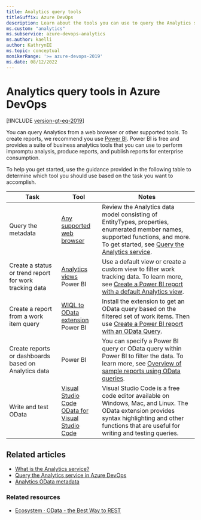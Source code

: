 ```yaml
---
title: Analytics query tools
titleSuffix: Azure DevOps  
description: Learn about the tools you can use to query the Analytics service.
ms.custom: "analytics" 
ms.subservice: azure-devops-analytics
ms.author: kaelli
author: KathrynEE
ms.topic: conceptual
monikerRange: '>= azure-devops-2019'
ms.date: 08/12/2022
---
```


# Analytics query tools in Azure DevOps

[!INCLUDE [version-gt-eq-2019](../../includes/version-gt-eq-2019.md)]
 
You can query Analytics from a web browser or other supported tools. To create reports, we recommend you use [Power BI](https://powerbi.microsoft.com/). Power BI is free and provides a suite of business analytics tools that you can use to perform impromptu analysis, produce reports, and publish reports for enterprise consumption.

To help you get started, use the guidance provided in the following table to determine which tool you should use based on the task you want to accomplish. 

| Task | Tool    |               Notes       |  
|------|---------|---------------------------|   
| Query the metadata | [Any supported web browser](/azure/devops/server/compatibility#supported-browsers) | Review the Analytics data model consisting of EntityTypes, properties, enumerated member names, supported functions, and more. To get started, see [Query the Analytics service](analytics-query-parts.md). |
| Create a status or trend report for work tracking data | [Analytics views](../powerbi/what-are-analytics-views.md)<br/>Power BI | Use a default view or create a custom view to filter work tracking data. To learn more, see [Create a Power BI report with a default Analytics view](../powerbi/create-quick-report.md). | 
| Create a report from a work item query | [WIQL to OData extension](https://marketplace.visualstudio.com/items?itemName=ms-eswm.wiql-to-odata)<br/>Power BI  | Install the extension to get an OData query based on the filtered set of work items. Then use [Create a Power BI report with an OData Query](../powerbi/create-quick-report-odataq.md). |  
|Create reports or dashboards based on Analytics data | Power BI | You can specify a Power BI query or OData query within Power BI to filter the data. To learn more, see [Overview of sample reports using OData queries](../powerbi/sample-odata-overview.md). |  
| Write and test OData  | [Visual Studio Code](https://code.visualstudio.com/download)<br/>[OData for Visual Studio Code](https://marketplace.visualstudio.com/items?itemName=stansw.vscode-odata) | Visual Studio Code is a free code editor available on Windows, Mac, and Linux. The OData extension provides syntax highlighting and other functions that are useful for writing and testing queries. |  

## Related articles


- [What is the Analytics service?](../powerbi/what-is-analytics.md)
- [Query the Analytics service in Azure DevOps](analytics-query-parts.md)
- [Analytics OData metadata](../extend-analytics/analytics-metadata.md) 


### Related resources 

- [Ecosystem &middot; OData - the Best Way to REST](https://www.odata.org/ecosystem/)



